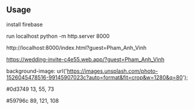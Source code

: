 ## Usage

install firebase


run localhost
python -m http.server 8000

http://localhost:8000/index.html?guest=Pham_Anh_Vinh


https://wedding-invite-c4e55.web.app/?guest=Pham_Anh_Vinh

background-image: url('https://images.unsplash.com/photo-1526045478516-99145907023c?auto=format&fit=crop&w=1280&q=80');


#0d3749
13, 55, 73

#59796c
89, 121, 108
